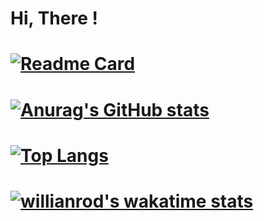 # Hi, There !
# [![Readme Card](https://github-readme-stats.vercel.app/api/pin/?username=xperhub&repo=my-profile)](https://github.com/anuraghazra/github-readme-stats)
# [![Anurag's GitHub stats](https://github-readme-stats.vercel.app/api?username=xperhub&count_private=true&show_icons=true&theme=radical)](https://github.com/anuraghazra/github-readme-stats) 
# [![Top Langs](https://github-readme-stats.vercel.app/api/top-langs/?username=xperhub&hide=javascript,html,css,scss,php)](https://github.com/anuraghazra/github-readme-stats)
# [![willianrod's wakatime stats](https://github-readme-stats.vercel.app/api/wakatime?username=xperhub)](https://github.com/anuraghazra/github-readme-stats)
